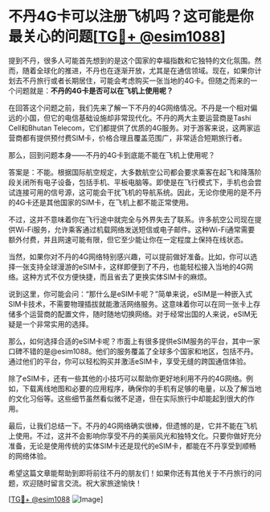 # 不丹4G卡可以注册飞机吗？这可能是你最关心的问题[[TG💪+ @esim1088](https://t.me/s/esim1088)]

提到不丹，很多人可能首先想到的是这个国家的幸福指数和它独特的文化氛围。然而，随着全球化的推进，不丹也在逐渐开放，尤其是在通信领域。现在，如果你计划去不丹旅行或者长期居住，可能会考虑购买一张当地的4G卡。但随之而来的一个问题就是：**不丹的4G卡是否可以在飞机上使用呢？**

在回答这个问题之前，我们先来了解一下不丹的4G网络情况。不丹是一个相对偏远的小国，但它的电信基础设施却非常现代化。不丹的两大主要运营商是Tashi Cell和Bhutan Telecom，它们都提供了优质的4G服务。对于游客来说，这两家运营商都有提供预付费SIM卡，价格合理且覆盖范围广，非常适合短期旅行者。

那么，回到问题本身——不丹的4G卡到底能不能在飞机上使用呢？

答案是：不能。根据国际航空规定，大多数航空公司都会要求乘客在起飞和降落阶段关闭所有电子设备，包括手机、平板电脑等。即使是在飞行模式下，手机也会尝试连接可用的信号源，这可能会干扰飞机的导航系统。因此，无论你使用的是不丹的4G卡还是其他国家的SIM卡，在飞机上都不能正常使用。

不过，这并不意味着你在飞行途中就完全与外界失去了联系。许多航空公司现在提供Wi-Fi服务，允许乘客通过机载网络发送短信或电子邮件。这种Wi-Fi通常需要额外付费，并且网速可能有限，但它至少能让你在一定程度上保持在线状态。

当然，如果你对不丹的4G网络特别感兴趣，可以提前做好准备。比如，你可以选择一张支持全球漫游的eSIM卡，这样即便到了不丹，也能轻松接入当地的4G网络。这种方式不仅方便快捷，而且省去了更换实体SIM卡的麻烦。

说到这里，你可能会问：“那什么是eSIM卡呢？”简单来说，eSIM是一种嵌入式SIM卡技术，不需要物理插拔就能激活网络服务。这意味着你可以在同一张卡上存储多个运营商的配置文件，随时随地切换网络。对于经常出国的人来说，eSIM无疑是一个非常实用的选择。

那么，如何选择合适的eSIM卡呢？市面上有很多提供eSIM服务的平台，其中一家口碑不错的是@esim1088。他们的服务覆盖了全球多个国家和地区，包括不丹。通过他们的平台，你可以轻松购买并激活eSIM卡，享受无缝的跨国通信体验。

除了eSIM卡，还有一些其他的小技巧可以帮助你更好地利用不丹的4G网络。例如，下载离线地图和必要的应用程序，确保你的手机有足够的电量，以及了解当地的文化习俗等。这些细节虽然看似微不足道，但在实际旅行中却能起到很大的作用。

最后，让我们总结一下。不丹的4G网络确实很棒，但遗憾的是，它并不能在飞机上使用。不过，这并不会影响你享受不丹的美丽风光和独特文化。只要你做好充分准备，无论是使用传统的实体SIM卡还是现代的eSIM卡，都能在不丹享受到顺畅的网络体验。

希望这篇文章能帮助到即将前往不丹的朋友们！如果你还有其他关于不丹旅行的问题，欢迎随时留言交流。祝大家旅途愉快！

[[TG💪+ @esim1088](https://t.me/s/esim1088) ![Image](https://i.postimg.cc/4NQfJmqS/Snipaste-2025-05-13-00-14-12.png)]